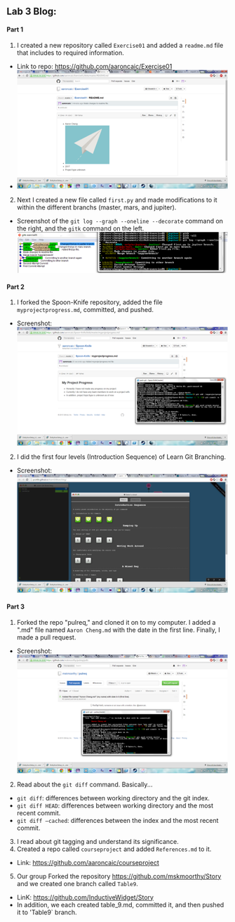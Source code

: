## Lab 3 Blog:


#### Part 1
1. I created a new repository called `Exercise01` and added a `readme.md` file that includes to required information.
 * Link to repo: https://github.com/aaroncaic/Exercise01
 * ![](https://raw.githubusercontent.com/aaroncaic/CSCI2961-Blog/master/Lab%20Screenshots/Lab3_1.png)

2. Next I created a new file called `first.py` and made modifications to it within the different branchs (master, mars, and jupiter).
 * Screenshot of the `git log --graph --oneline --decorate` command on the right, and the `gitk` command on the left.
 ![](https://raw.githubusercontent.com/aaroncaic/CSCI2961-Blog/master/Lab%20Screenshots/Lab3_2.png)


#### Part 2
1. I forked the Spoon-Knife repository, added the file `myprojectprogress.md`, committed, and pushed.
 * Screenshot:
 ![](https://raw.githubusercontent.com/aaroncaic/CSCI2961-Blog/master/Lab%20Screenshots/Lab3_3.png)

2. I did the first four levels (Introduction Sequence) of Learn Git Branching.
 * Screenshot:
 ![](https://raw.githubusercontent.com/aaroncaic/CSCI2961-Blog/master/Lab%20Screenshots/Lab3_4.png)


#### Part 3
1. Forked the repo "pulreq," and cloned it on to my computer. I added a ".md" file named `Aaron Cheng.md` with the date in the first line. Finally, I made a pull request.
 * Screenshot:
  ![](https://raw.githubusercontent.com/aaroncaic/CSCI2961-Blog/master/Lab%20Screenshots/Lab3_5.png)

2. Read about the `git diff` command. Basically...
 * `git diff`: differences between working directory and the git index.
 * `git diff HEAD`: differences between working directory and the most recent commit.
 * `git diff –cached`: differences between the index and the most recent commit.

3. I read about git tagging and understand its significance.
4. Created a repo called `courseproject` and added `References.md` to it.
 * Link: https://github.com/aaroncaic/courseproject

5. Our group Forked the repository https://github.com/mskmoorthy/Story and we created one branch called `Table9`.
 * LinK: https://github.com/InductiveWidget/Story
 * In addition, we each created table_9.md, committed it, and then pushed it to 'Table9` branch.
